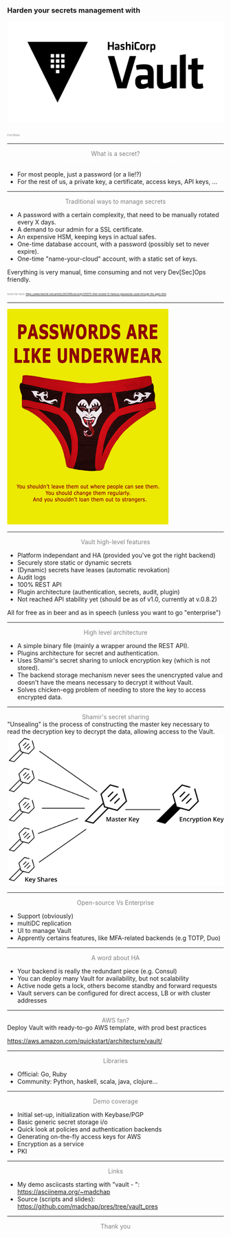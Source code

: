 ### Harden your secrets management with 
![hashicorpvault](assets/Vault_PrimaryLogo_FullColor.png?style=centerimg)

<span style="color:gray; font-size:0.4em">Fred Blaise</span>

--- 
<span style="color:gray; display:block; text-align:center">What is a secret?</span>
<span style="display:block; text-align:right; color:white">"Something that is not known or seen, and not meant to be"</span>

- For most people, just a password (or a lie!?)
- For the rest of us, a private key, a certificate, access keys, API keys, ...


---
<span style="color:gray; display:block; text-align:center">Traditional ways to manage secrets</span>
- A password with a certain complexity, that need to be manually rotated every X days.
- A demand to our admin for a SSL certificate.
- An expensive HSM, keeping keys in actual safes.
- One-time database account, with a password (possibly set to never expire).
- One-time "name-your-cloud" account, with a static set of keys.

Everything is very manual, time consuming and not very Dev[Sec]Ops friendly.

 <span style="color:gray; font-size:0.4em">Some fun facts: https://www.itworld.com/article/2823169/security/135075-Sher-locked-12-famous-passwords-used-through-the-ages.html</span>


---
![keys_graph](assets/passwords_like_underwear.png?style=centerimg)


---
<span style="color:gray; display:block; text-align:center">Vault high-level features</span>
- Platform independant and HA (provided you've got the right backend)
- Securely store static or dynamic secrets
- (Dynamic) secrets have leases (automatic revokation)
- Audit logs
- 100% REST API
- Plugin architecture (authentication, secrets, audit, plugin)
- Not reached API stability yet (should be as of v1.0, currently at v.0.8.2)

All for free as in beer and as in speech (unless you want to go "enterprise")


---
<span style="color:gray; display:block; text-align:center">High level architecture</span>
- A simple binary file (mainly a wrapper around the REST API).
- Plugins architecture for secret and authentication.
- Uses Shamir's secret sharing to unlock encryption key (which is not stored).
- The backend storage mechanism never sees the unencrypted value and doesn't have the means necessary to decrypt it without Vault.
- Solves chicken-egg problem of needing to store the key to access encrypted data.


---
<span style="color:gray; display:block; text-align:center">Shamir's secret sharing</span>
"Unsealing" is the process of constructing the master key necessary to read the decryption key to decrypt the data, allowing access to the Vault.
![keys_graph](assets/shamirs_diagram.png?style=centerimg)


---
<span style="color:gray; display:block; text-align:center">Open-source Vs Enterprise</span>
* Support (obviously)
* multiDC replication
* UI to manage Vault
* Apprently certains features, like MFA-related backends (e.g TOTP, Duo)


---
<span style="color:gray; display:block; text-align:center">A word about HA</span>
* Your backend is really the redundant piece (e.g. Consul)
* You can deploy many Vault for availability, but not scalability
* Active node gets a lock, others become standby and forward requests
* Vault servers can be configured for direct access, LB or with cluster addresses


---
<span style="color:gray; display:block; text-align:center">AWS fan?</span>
Deploy Vault with ready-to-go AWS template, with prod best practices

https://aws.amazon.com/quickstart/architecture/vault/


---
<span style="color:gray; display:block; text-align:center">Libraries</span>
* Official: Go, Ruby
* Community: Python, haskell, scala, java, clojure...

---
<span style="color:gray; display:block; text-align:center">Demo coverage</span>
* Initial set-up, initialization with Keybase/PGP
* Basic generic secret storage i/o
* Quick look at policies and authentication backends
* Generating on-the-fly access keys for AWS
* Encryption as a service
* PKI


---
<span style="color:gray; display:block; text-align:center">Links</span>
* My demo asciicasts starting with "vault - ": https://asciinema.org/~madchap
* Source (scripts and slides): https://github.com/madchap/pres/tree/vault_pres


---
<span style="color:gray; display:block; text-align:center">Thank you</span>
